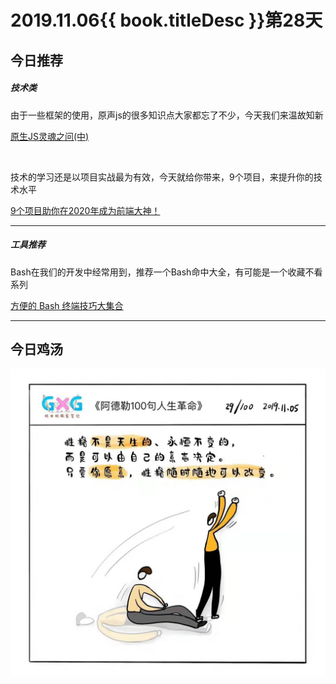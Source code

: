 # 2019.11.06{{ book.titleDesc }}第28天


## 今日推荐

##### 技术类

由于一些框架的使用，原声js的很多知识点大家都忘了不少，今天我们来温故知新

[原生JS灵魂之问(中)](https://juejin.im/post/5dbebbfa51882524c507fddb)

<br />

技术的学习还是以项目实战最为有效，今天就给你带来，9个项目，来提升你的技术水平

[9个项目助你在2020年成为前端大神！](https://juejin.im/post/5dc0c744e51d456e7e41f5ac)

---

##### 工具推荐

Bash在我们的开发中经常用到，推荐一个Bash命中大全，有可能是一个收藏不看系列

[方便的 Bash 终端技巧大集合](https://juejin.im/post/5dbfd029e51d455798342c28)

---

## 今日鸡汤

![](../../images/20191106.jpg)